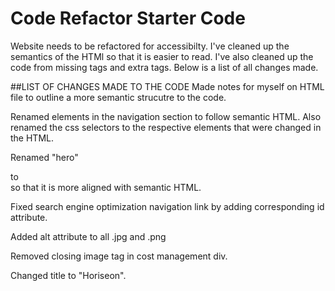 # Code Refactor Starter Code

Website needs to be refactored for accessibilty. I've cleaned up the semantics of the HTMl so that it is easier to read. I've also cleaned up the code from missing tags and extra tags.
Below is a list of all changes made.




##LIST OF CHANGES MADE TO THE CODE
Made notes for myself on HTML file to outline a more semantic strucutre to the code.

Renamed elements in the navigation section to follow semantic HTML. Also renamed the css selectors to the respective elements that were changed in the HTML. 

Renamed "hero" <div> to <section> so that it is more aligned with semantic HTML.

Fixed search engine optimization navigation link by adding corresponding id attribute.

Added alt attribute to all .jpg and .png

Removed closing image tag in cost management div.

Changed title to "Horiseon".